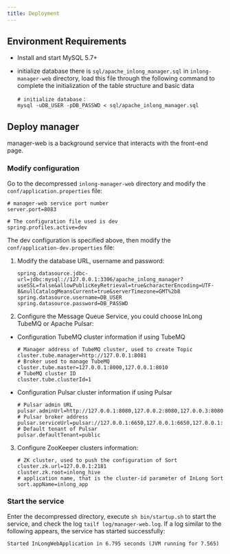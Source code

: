 ```yaml
---
title: Deployment
---
```


## Environment Requirements
- Install and start MySQL 5.7+
- initialize database
  there is `sql/apache_inlong_manager.sql` in `inlong-manager-web` directory, load this file through the
  following command to complete the initialization of the table structure and basic data

  ```shell
  # initialize database：
  mysql -uDB_USER -pDB_PASSWD < sql/apache_inlong_manager.sql
  ```

## Deploy manager

manager-web is a background service that interacts with the front-end page.

### Modify configuration

Go to the decompressed `inlong-manager-web` directory and modify the `conf/application.properties` file:

```properties
# manager-web service port number
server.port=8083

# The configuration file used is dev
spring.profiles.active=dev
```

The dev configuration is specified above, then modify the `conf/application-dev.properties` file:

1) Modify the database URL, username and password:

   ```properties
   spring.datasource.jdbc-url=jdbc:mysql://127.0.0.1:3306/apache_inlong_manager?useSSL=false&allowPublicKeyRetrieval=true&characterEncoding=UTF-8&nullCatalogMeansCurrent=true&serverTimezone=GMT%2b8
   spring.datasource.username=DB_USER
   spring.datasource.password=DB_PASSWD
   ```

2) Configure the Message Queue Service, you could choose InLong TubeMQ or Apache Pulsar:

- Configuration TubeMQ cluster information if using TubeMQ
   ```properties
   # Manager address of TubeMQ cluster, used to create Topic
   cluster.tube.manager=http://127.0.0.1:8081
   # Broker used to manage TubeMQ
   cluster.tube.master=127.0.0.1:8000,127.0.0.1:8010
   # TubeMQ cluster ID
   cluster.tube.clusterId=1
   ```

- Configuration Pulsar cluster information if using Pulsar
   ```properties
   # Pulsar admin URL
   pulsar.adminUrl=http://127.0.0.1:8080,127.0.0.2:8080,127.0.0.3:8080
   # Pulsar broker address
   pulsar.serviceUrl=pulsar://127.0.0.1:6650,127.0.0.1:6650,127.0.0.1:6650
   # Default tenant of Pulsar
   pulsar.defaultTenant=public
   ```
  
3) Configure ZooKeeper clusters information:

   ```properties
   # ZK cluster, used to push the configuration of Sort
   cluster.zk.url=127.0.0.1:2181
   cluster.zk.root=inlong_hive
   # application name, that is the cluster-id parameter of InLong Sort
   sort.appName=inlong_app
   ```
### Start the service

Enter the decompressed directory, execute `sh bin/startup.sh` to start the service, and check the
log `tailf log/manager-web.log`. If a log similar to the following appears, the service has started successfully:

```shell
Started InLongWebApplication in 6.795 seconds (JVM running for 7.565)
```